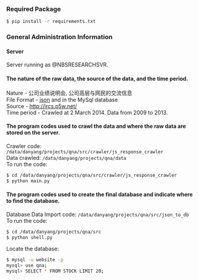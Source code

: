 ### Required Package
```bash
$ pip install -r requirements.txt
```
### General Administration Information
#### Server
Server running as @NBSRESEARCHSVR.
#### The nature of the raw data, the source of the data, and the time period.
Nature - 公司业绩说明会, 公司高层与网民的交流信息  
File Format - [json](http://en.wikipedia.org/wiki/JSON) and in the MySql database  
Source - http://ircs.p5w.net/  
Time period - Crawled at 2 March 2014. Data from 2009 to 2013.  
#### The program codes used to crawl the data and where the raw data are stored on the server.
Crawler code: `/data/danyang/projects/qna/src/crawler/js_response_crawler`  
Data crawled: `/data/danyang/projects/qna/data`  
To run the code: 
```bash
$ cd /data/danyang/projects/qna/src/crawler/js_response_crawler
$ python main.py
``` 
#### The program codes used to create the final database and indicate where to find the database.
Database Data Import code: `/data/danyang/projects/qna/src/json_to_db`  
To run the code:
```bash
$ cd /data/danyang/projects/qna/src
$ python shell.py
```
Locate the database:
```bash
$ mysql -u website -p
mysql> use qna;
mysql> SELECT * FROM STOCK LIMIT 20;
```